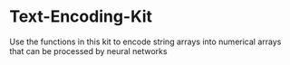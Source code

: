 # Text-Encoding-Kit
Use the functions in this kit to encode string arrays into numerical arrays that can be processed by neural networks

